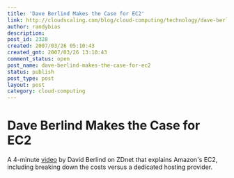 ```yaml
---
title: 'Dave Berlind Makes the Case for EC2'
link: http://cloudscaling.com/blog/cloud-computing/technology/dave-berlind-makes-the-case-for-ec2/
author: randybias
description: 
post_id: 2328
created: 2007/03/26 05:10:43
created_gmt: 2007/03/26 13:10:43
comment_status: open
post_name: dave-berlind-makes-the-case-for-ec2
status: publish
post_type: post
layout: post
category: cloud-computing
---
```


# Dave Berlind Makes the Case for EC2

A 4-minute [video](http://news.zdnet.com/2036-2_22-6167254.html) by David Berlind on ZDnet that explains Amazon's EC2, including breaking down the costs versus a dedicated hosting provider.